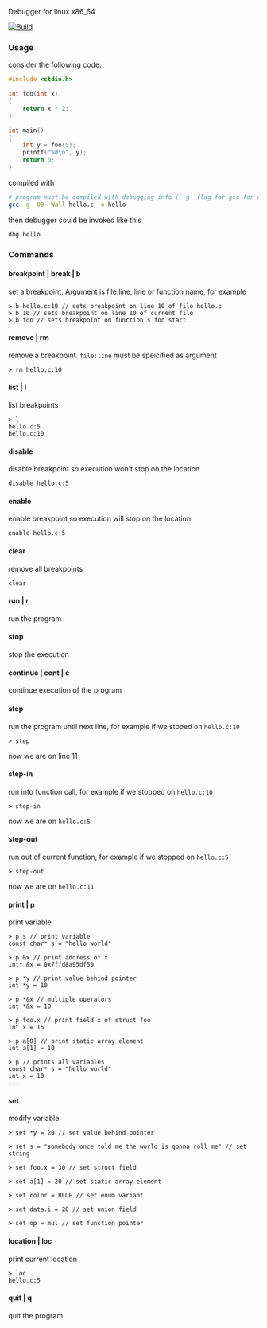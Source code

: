 Debugger for linux x86_64

[![Build](https://github.com/vajexal/dbg/actions/workflows/ci.yml/badge.svg)](https://github.com/vajexal/dbg/actions/workflows/ci.yml)

### Usage

consider the following code:

```c
#include <stdio.h>

int foo(int x)
{
    return x * 2;
}

int main()
{
    int y = foo(5);
    printf("%d\n", y);
    return 0;
}
```

compiled with

```bash
# program must be compiled with debugging info (`-g` flag for gcc for example)
gcc -g -O0 -Wall hello.c -o hello
```

then debugger could be invoked like this

```bash
dbg hello
```

### Commands

#### breakpoint | break | b

set a breakpoint. Argument is file:line, line or function name, for example

```
> b hello.c:10 // sets breakpoint on line 10 of file hello.c
> b 10 // sets breakpoint on line 10 of current file
> b foo // sets breakpoint on function's foo start
```

#### remove | rm

remove a breakpoint. `file:line` must be speicified as argument

```
> rm hello.c:10
```

#### list | l

list breakpoints

```
> l
hello.c:5
hello.c:10
```

#### disable

disable breakpoint so execution won't stop on the location

```
disable hello.c:5
```

#### enable

enable breakpoint so execution will stop on the location

```
enable hello.c:5
```

#### clear

remove all breakpoints

```
clear
```

#### run | r

run the program

#### stop

stop the execution

#### continue | cont | c

continue execution of the program

#### step

run the program until next line, for example if we stoped on `hello.c:10`

```
> step
```

now we are on line 11

#### step-in

run into function call, for example if we stopped on `hello.c:10`

```
> step-in
```

now we are on `hello.c:5`

#### step-out

run out of current function, for example if we stopped on `hello.c:5`

```
> step-out
```

now we are on `hello.c:11`

#### print | p

print variable

```
> p s // print variable
const char* s = "hello world"

> p &x // print address of x
int* &x = 0x7ffd8a95df50

> p *y // print value behind pointer
int *y = 10

> p *&x // multiple operators
int *&x = 10

> p foo.x // print field x of struct foo
int x = 15

> p a[0] // print static array element
int a[1] = 10

> p // prints all variables
const char* s = "hello world"
int x = 10
...
```

#### set

modify variable

```
> set *y = 20 // set value behind pointer

> set s = "somebody once told me the world is gonna roll me" // set string

> set foo.x = 30 // set struct field

> set a[1] = 20 // set static array element

> set color = BLUE // set enum variant

> set data.i = 20 // set union field

> set op = mul // set function pointer
```

#### location | loc

print current location

```
> loc
hello.c:5
```

#### quit | q

quit the program
